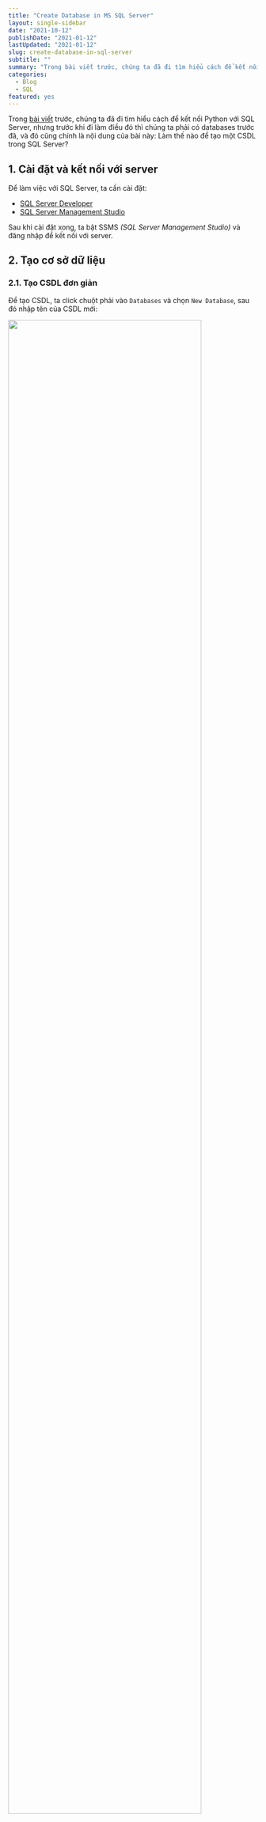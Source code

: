 ```yaml
---
title: "Create Database in MS SQL Server"
layout: single-sidebar
date: "2021-10-12"
publishDate: "2021-01-12"
lastUpdated: "2021-01-12"
slug: create-database-in-sql-server
subtitle: ""
summary: "Trong bài viết trước, chúng ta đã đi tìm hiểu cách để kết nối Python với SQL Server, nhưng trước khi đi làm điều đó thì chúng ta phải có databases trước đã..."
categories:
  - Blog
  - SQL
featured: yes
---
```


Trong [bài viết](/blog/2021-run-sql-from-jupyter-notebook/ "How To run SQL queries from a Jupyter Notebook") trước, chúng ta đã đi tìm hiểu cách để kết nối Python với SQL Server, nhưng trước khi đi làm điều đó thì chúng ta phải có databases trước đã, và đó cũng chính là nội dung của bài này: Làm thế nào để tạo một CSDL trong SQL Server?

## 1. Cài đặt và kết nối với server

Để làm việc với SQL Server, ta cần cài đặt:

- [SQL Server Developer](https://www.microsoft.com/en-us/sql-server/sql-server-downloads)
- [SQL Server Management Studio](https://docs.microsoft.com/en-us/sql/ssms/download-sql-server-management-studio-ssms?view=sql-server-ver15)

Sau khi cài đặt xong, ta bật SSMS _(SQL Server Management Studio)_ và đăng nhập để kết nối với server.

## 2. Tạo cơ sở dữ liệu

### 2.1. Tạo CSDL đơn giản

Để tạo CSDL, ta click chuột phải vào `Databases` và chọn `New Database`, sau đó nhập tên của CSDL mới:

<img src="create-csdl.png" class="center-fig" width=88% >

### 2.2. Tạo một bảng đơn giản

<img src="create-table.png" class="center-fig" width=88% >

Để tạo một bảng, chúng ta click chuột phải vào `Table` và chọn `New Table`. Sau đó, chúng ta nhập vào các thông tin của bảng bao gồm:

- **Column Name**: Tên cột
- **Data Type**: Kiểu dữ liệu của cột
- **Allow Nulls**: Có cho phép giá trị Null hay không

Khi nhập xong các dữ liệu cần thiết, ta click vào `Save` và đặt tên bảng để hoàn thành.

**Một số kiểu dữ liệu cơ bản trong SQL Server:**

|        Kiểu dữ liệu         | Ý Nghĩa                                                        |
| :-------------------------: | -------------------------------------------------------------- |
|          CHAR(10)           | Chuỗi ký tự với độ dài cố định là 10                           |
|          NCHAR(10)          | Tương tự char, nhưng có thể bao gồm các ký tự Unicode          |
|         VARCHAR(50)         | Chuôi ký tự với độ dài tùy biến, tối đa là 50                  |
|        NVARCHAR(50)         | Tương tự nvarchar, nhưng có thể bao gồm các ký tự Unicode      |
|            TEXT             | Chuỗi có chứa độ dài tùy biến, không bao gồm các ký tự Unicode |
|            NTEXT            | Chuỗi có độ dài tùy biến, có thể bao gồm các ký tự Unicode     |
| TINYINT/SMALLINT/INT/BIGINT | Số nguyên với các phạm vi khác nhau                            |
|           DECIMAL           | Lưu trữ số thực có giá trị chính xác                           |
|            FLOAT            | Lưu trữ số thực có giá trị xấp xỉ                              |
|     DATE/TIME/DATETIME      | Kiểu dữ liệu ngày tháng - thời gian                            |

<details>
<summary>
<b>Một số lưu ý khi tạo bảng</b>
</summary>

- Đặt tên bảng với tiền tố bắt đầu bằng tbl, ví dụ: _tbl_Customer_
- Với tên cột, trường, sử dụng chữ viết tắt của tên bảng làm tiền tố
- Trường khóa: Sử dụng kiểu dữ liệu là _uniqueidentifier_
- Một số trường nên sử dụng giá trị mặc định như: _newid(), getdate()_

</details>

### 2.3. Nhập dữ liệu vào bảng

**Cách 1: Sử dụng SSMS**

Để nhập dữ liệu vào bảng, ta click chuột phải vào bảng cần nhập và chọn `Edit Top 200 Rows`

**Cách 2: Nhập dữ liệu từ file CSV**

Để nhập dữ liệu từ file CSV, ta click chuột phải vào database, sau đó chọn: `Task -> Import Data -> Data source: Flat File Source -> ...`

### 2.4. Tạo CSDL từ CSDL mẫu

Giả sử ta có một CSDL mẫu hoặc một CSDL được sao lưu từ một máy chủ nào đó, bây giờ chúng ta muốn thêm nó vào server hiện tại, ta click chuột phải vào `Databases` và chọn: `Restore Database`

<img src="ssms-restore.png" class="center-fig" width=80% >

### 2.5. Tạo bảng từ file CSV

Để tạo bảng từ file CSV, ta click chuột phải vào database, sau đó chọn: `Task -> Import Flat File`

<img src="import-data.png" class="center-fig" width=75% >

### 2.6. Tạo bảng bằng câu lệnh

```sql
-- Tạo Database LearnDS
CREATE DATABASE LearnDS;
GO

-- Sử dụng Database LearnDS
USE LearnDS;
GO
```

```sql
-- Tạo một bảng
-- m là giá trị bắt đầu, n là giá trị tăng thêm
CREATE TABLE [database_name.][schema_name.]table_name (
    pk_column data_type PRIMARY KEY IDENTITY (m, n),
    column_1 data_type NOT NULL,
    column_2 data_type UNIQUE,
    column_3 data_type DEFAULT GETDATE(),
    ...,
    table_constraints
);

-- Một vài ví dụ dòng ràng buộc constraints
-- Khóa chính
CONSTRAINT pk_ma_ts PRIMARY KEY (MaTaiSan),

-- Khóa ngoại
CONSTRAINT FOREIGN KEY (MaKH) REFERENCES KhachHang(MaKH),
```

### 2.7. Nhập dữ liệu bằng câu lệnh

```sql
-- Nhập dữ liệu cơ bản
INSERT INTO table_name (column_list)
VALUES
    (value_list_1),
    (value_list_2),
    ...
    (value_list_n);

-- Nhập dữ liệu từ câu lệnh Select
INSERT INTO table_name (column1, column2, … )
SELECT expression_1, expression_2, …
FROM source_tables
WHERE conditions;
```

**_Ví dụ:_**

```sql
-- Tạo bảng sales.promotions
CREATE TABLE sales.promotions (
    promotion_id INT PRIMARY KEY IDENTITY (1, 1),
    promotion_name VARCHAR (255) NOT NULL,
    discount NUMERIC (3, 2) DEFAULT 0,
    start_date DATE NOT NULL,
    expired_date DATE NOT NULL
);
```

```sql
-- Nhập dữ liệu
INSERT INTO sales.promotions (
    promotion_name,
    discount,
    start_date,
    expired_date
)
VALUES
    (
        '2019 Summer Promotion',
        0.15,
        '20190601',
        '20190901'
    ),
    (
        '2019 Fall Promotion',
        0.20,
        '20191001',
        '20191101'
    ),
    (
        '2019 Winter Promotion',
        0.25,
        '20191201',
        '20200101'
    );
```

---